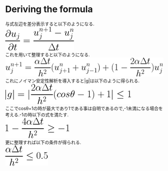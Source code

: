 # Deriving the formula
与式左辺を差分表示すると以下のようになる.  
![formula](equation1.gif)  
これを用いて整理すると以下のようになる.  
![formula](equation2.gif)  
これにノイマン安定性解析を導入すると|g|は以下のように得られる.  
![formula](equation3.gif)  
ここでcosθ=1の時が最大であり1である事は自明であるので,-1未満になる場合を考える.-1の時以下の式を満たす.  
![formula](equation4.gif)  
更に整理すれば以下の条件が得られる.  
![formula](equation5.gif)  
